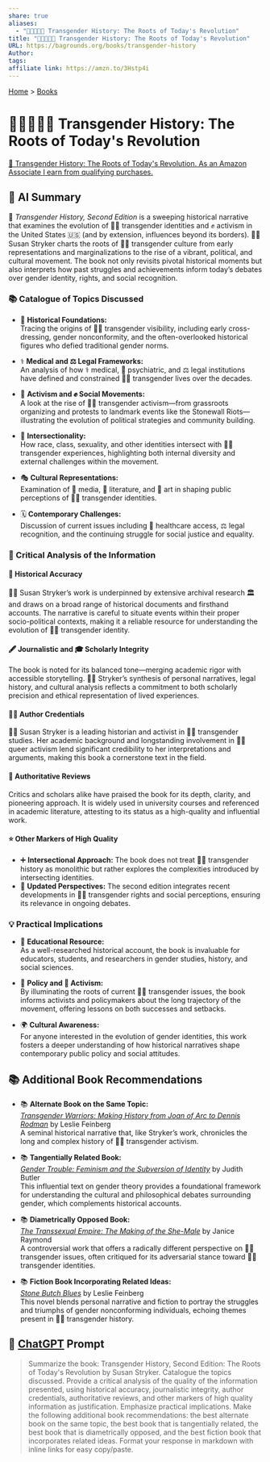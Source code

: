 ```yaml
---
share: true
aliases:
  - "🏳️‍⚧️📜🌱✊ Transgender History: The Roots of Today's Revolution"
title: "🏳️‍⚧️📜🌱✊ Transgender History: The Roots of Today's Revolution"
URL: https://bagrounds.org/books/transgender-history
Author: 
tags: 
affiliate link: https://amzn.to/3Hstp4i
---
```

[Home](../index.md) > [Books](./index.md)  
# 🏳️‍⚧️📜🌱✊ Transgender History: The Roots of Today's Revolution  
[🛒 Transgender History: The Roots of Today's Revolution. As an Amazon Associate I earn from qualifying purchases.](https://amzn.to/3Hstp4i)  
  
## 🤖 AI Summary  
📖 *Transgender History, Second Edition* is a sweeping historical narrative that examines the evolution of 🏳️‍⚧️ transgender identities and ✊ activism in the United States 🇺🇸 (and by extension, influences beyond its borders). 👩‍🏫 Susan Stryker charts the roots of 🏳️‍⚧️ transgender culture from early representations and marginalizations to the rise of a vibrant, political, and cultural movement. The book not only revisits pivotal historical moments but also interprets how past struggles and achievements inform today’s debates over gender identity, rights, and social recognition.  
  
### 📚 Catalogue of Topics Discussed  
  
- 📜 **Historical Foundations:**  
  Tracing the origins of 🏳️‍⚧️ transgender visibility, including early cross-dressing, gender nonconformity, and the often-overlooked historical figures who defied traditional gender norms.  
  
- ⚕️ **Medical and ⚖️ Legal Frameworks:**  
  An analysis of how ⚕️ medical, 🧠 psychiatric, and ⚖️ legal institutions have defined and constrained 🏳️‍⚧️ transgender lives over the decades.  
  
- 📣 **Activism and ✊ Social Movements:**  
  A look at the rise of 🏳️‍⚧️ transgender activism—from grassroots organizing and protests to landmark events like the Stonewall Riots—illustrating the evolution of political strategies and community building.  
  
- 🤝 **Intersectionality:**  
  How  race, class, sexuality, and other identities intersect with 🏳️‍⚧️ transgender experiences, highlighting both internal diversity and external challenges within the movement.  
  
- 🎭 **Cultural Representations:**  
  Examination of 📰 media, 📖 literature, and 🎨 art in shaping public perceptions of 🏳️‍⚧️ transgender identities.  
  
- 🗓️ **Contemporary Challenges:**  
  Discussion of current issues including 🏥 healthcare access, ⚖️ legal recognition, and the continuing struggle for social justice and equality.  
  
### 🔎 Critical Analysis of the Information  
  
#### 📜 Historical Accuracy  
👩‍🏫 Susan Stryker’s work is underpinned by extensive archival research 🏛️ and draws on a broad range of historical documents and firsthand accounts. The narrative is careful to situate events within their proper socio-political contexts, making it a reliable resource for understanding the evolution of 🏳️‍⚧️ transgender identity.  
  
#### 🖋️ Journalistic and 🎓 Scholarly Integrity  
The book is noted for its balanced tone—merging academic rigor with accessible storytelling. 👩‍🏫 Stryker’s synthesis of personal narratives, legal history, and cultural analysis reflects a commitment to both scholarly precision and ethical representation of lived experiences.  
  
#### 👩‍🏫 Author Credentials  
👩‍🏫 Susan Stryker is a leading historian and activist in 🏳️‍⚧️ transgender studies. Her academic background and longstanding involvement in 🏳️‍🌈 queer activism lend significant credibility to her interpretations and arguments, making this book a cornerstone text in the field.  
  
#### 📰 Authoritative Reviews  
Critics and scholars alike have praised the book for its depth, clarity, and pioneering approach. It is widely used in university courses and referenced in academic literature, attesting to its status as a high-quality and influential work.  
  
#### ⭐ Other Markers of High Quality  
- ➕ **Intersectional Approach:** The book does not treat 🏳️‍⚧️ transgender history as monolithic but rather explores the complexities introduced by intersecting identities.  
- 🔄 **Updated Perspectives:** The second edition integrates recent developments in 🏳️‍⚧️ transgender rights and social perceptions, ensuring its relevance in ongoing debates.  
  
### 💡 Practical Implications  
  
- 🏫 **Educational Resource:**  
  As a well-researched historical account, the book is invaluable for educators, students, and researchers in gender studies, history, and social sciences.  
  
- 📜 **Policy and 📣 Activism:**  
  By illuminating the roots of current 🏳️‍⚧️ transgender issues, the book informs activists and policymakers about the long trajectory of the movement, offering lessons on both successes and setbacks.  
  
- 🌍 **Cultural Awareness:**  
  For anyone interested in the evolution of gender identities, this work fosters a deeper understanding of how historical narratives shape contemporary public policy and social attitudes.  
  
## 📚 Additional Book Recommendations  
  
- 📚 **Alternate Book on the Same Topic:**  
  *[Transgender Warriors: Making History from Joan of Arc to Dennis Rodman](https://en.wikipedia.org/wiki/Transgender_Warriors)* by Leslie Feinberg  
  A seminal historical narrative that, like Stryker’s work, chronicles the long and complex history of 🏳️‍⚧️ transgender activism.  
  
- 📚 **Tangentially Related Book:**  
  *[Gender Trouble: Feminism and the Subversion of Identity](https://en.wikipedia.org/wiki/Gender_Trouble)* by Judith Butler  
  This influential text on gender theory provides a foundational framework for understanding the cultural and philosophical debates surrounding gender, which complements historical accounts.  
  
- 📚 **Diametrically Opposed Book:**  
  *[The Transsexual Empire: The Making of the She-Male](./the-transsexual-empire.md)* by Janice Raymond  
  A controversial work that offers a radically different perspective on 🏳️‍⚧️ transgender issues, often critiqued for its adversarial stance toward 🏳️‍⚧️ transgender identities.  
  
- 📚 **Fiction Book Incorporating Related Ideas:**  
  *[Stone Butch Blues](https://en.wikipedia.org/wiki/Stone_Butch_Blues)* by Leslie Feinberg  
  This novel blends personal narrative and fiction to portray the struggles and triumphs of gender nonconforming individuals, echoing themes present in 🏳️‍⚧️ transgender history.  
  
## 💬 [ChatGPT](https://chat.com) Prompt  
> Summarize the book: Transgender History, Second Edition: The Roots of Today's Revolution by Susan Stryker. Catalogue the topics discussed. Provide a critical analysis of the quality of the information presented, using historical accuracy, journalistic integrity, author credentials, authoritative reviews, and other markers of high quality information as justification. Emphasize practical implications. Make the following additional book recommendations: the best alternate book on the same topic, the best book that is tangentially related, the best book that is diametrically opposed, and the best fiction book that incorporates related ideas. Format your response in markdown with inline links for easy copy/paste.